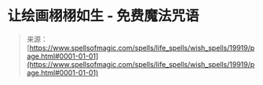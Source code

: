 <!--yml

category: 未分类

date: 2024-06-12 19:02:18

-->

# 让绘画栩栩如生 - 免费魔法咒语

> 来源：[https://www.spellsofmagic.com/spells/life_spells/wish_spells/19919/page.html#0001-01-01](https://www.spellsofmagic.com/spells/life_spells/wish_spells/19919/page.html#0001-01-01)
